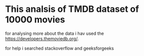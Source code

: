 # This analsis of TMDB dataset of 10000 movies

for analysing more about the data i hav used the https://developers.themoviedb.org/.

for help i searched stackoverflow and geeksforgeeks

